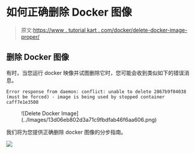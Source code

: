 # 如何正确删除 Docker 图像

> 原文:[https://www . tutorial kart . com/docker/delete-docker-image-proper/](https://www.tutorialkart.com/docker/delete-docker-image-properly/)

## 删除 Docker 图像

有时，当您运行 docker 映像并试图删除它时，您可能会收到类似如下的错误消息。

```
Error response from daemon: conflict: unable to delete 2867b9f04038 (must be forced) - image is being used by stopped container caff7e1e3508
```

<figure class="aligncenter">![Delete Docker Image](../Images/13d06eb802d3a71c9fbdfab46f6aa606.png)</figure>

我们将为您提供正确删除 docker 图像的分步指南。

[![](../Images/925da31b32d6bc3827932f6c8afb11bb.png)](https://www.tutorialkart.com/)